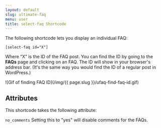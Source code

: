 ```yaml
---
layout: default
slug: ultimate-faq
menu: user
title: select-faq Shortcode
---
```

The following shortcode lets you display an individual FAQ:

`[select-faq id="X"]`

Where “X” is the ID of the FAQ post. You can find the ID by going to the **FAQs** page and clicking on an FAQ. The ID will show in your browser's address bar. (It's the same way you would find the ID of a regular post in WordPress.)

![Gif of finding FAQ ID](/img/{{ page.slug }}/ufaq-find-faq-id.gif)

## Attributes

This shortcode takes the following attribute:

`no_comments` Setting this to "yes" will disable comments for the FAQs.
